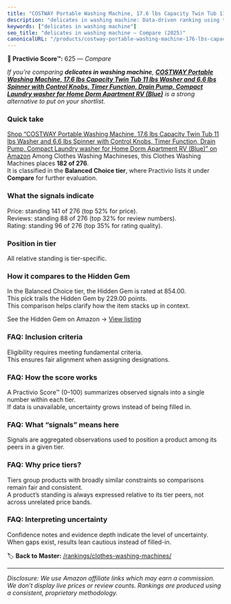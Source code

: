```yaml
---
title: "COSTWAY Portable Washing Machine, 17.6 lbs Capacity Twin Tub 11 lbs Washer and 6.6 lbs Spinner with Control Knobs, Timer Function, Drain Pump, Compact Laundry washer for Home Dorm Apartment RV (Blue)"
description: "delicates in washing machine: Data-driven ranking using the Practivio Score™. Positioned by quality, value, demand, findability, momentum."
keywords: ["delicates in washing machine"]
seo_title: "delicates in washing machine — Compare (2025)"
canonicalURL: "/products/costway-portable-washing-machine-176-lbs-capacity-twin-tub-11-lbs-washer-and-66-lbs-spinner-with-control-knobs-timer-function-drain-pump-compact-laundry-washer-for-home-dorm-apartment-rv-blue-B0D2HHT7BQ/"
---
```


**🛒 Practivio Score™:** 625 — _Compare_


*If you're comparing **delicates in washing machine**, **[COSTWAY Portable Washing Machine, 17.6 lbs Capacity Twin Tub 11 lbs Washer and 6.6 lbs Spinner with Control Knobs, Timer Function, Drain Pump, Compact Laundry washer for Home Dorm Apartment RV (Blue)](https://www.amazon.com/dp/B0D2HHT7BQ?tag=practivio-20)** is a strong alternative to put on your shortlist.*
### Quick take
[Shop “COSTWAY Portable Washing Machine, 17.6 lbs Capacity Twin Tub 11 lbs Washer and 6.6 lbs Spinner with Control Knobs, Timer Function, Drain Pump, Compact Laundry washer for Home Dorm Apartment RV (Blue)” on Amazon](https://www.amazon.com/dp/B0D2HHT7BQ?tag=practivio-20)
Among Clothes Washing Machineses, this Clothes Washing Machines places **182 of 276**.  
It is classified in the **Balanced Choice tier**, where Practivio lists it under **Compare** for further evaluation.

### What the signals indicate
Price: standing 141 of 276 (top 52% for price).  
Reviews: standing 88 of 276 (top 32% for review numbers).  
Rating: standing 96 of 276 (top 35% for rating quality).  

### Position in tier
All relative standing is tier-specific.

### How it compares to the Hidden Gem
In the Balanced Choice tier, the Hidden Gem is rated at 854.00.  
This pick trails the Hidden Gem by 229.00 points.  
This comparison helps clarify how the item stacks up in context.  

See the Hidden Gem on Amazon → [View listing](https://www.amazon.com/dp/B09YLKMHLH?tag=practivio-20)

### FAQ: Inclusion criteria
Eligibility requires meeting fundamental criteria.  
This ensures fair alignment when assigning designations.

### FAQ: How the score works
A Practivio Score™ (0–100) summarizes observed signals into a single number within each tier.  
If data is unavailable, uncertainty grows instead of being filled in.

### FAQ: What “signals” means here
Signals are aggregated observations used to position a product among its peers in a given tier.

### FAQ: Why price tiers?
Tiers group products with broadly similar constraints so comparisons remain fair and consistent.  
A product’s standing is always expressed relative to its tier peers, not across unrelated price bands.

### FAQ: Interpreting uncertainty
Confidence notes and evidence depth indicate the level of uncertainty.  
When gaps exist, results lean cautious instead of filled-in.

<!-- Missing template for Compare/CompareWithinPriceClass -->


🏷️ **Back to Master:** [/rankings/clothes-washing-machines/](/rankings/clothes-washing-machines/)

---
_Disclosure: We use Amazon affiliate links which may earn a commission. We don’t display live prices or review counts. Rankings are produced using a consistent, proprietary methodology._
